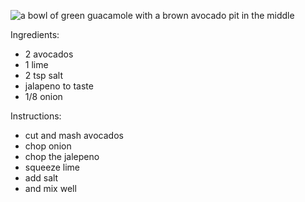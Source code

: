 ![a bowl of green guacamole with a brown avocado pit in the middle](https://upload.wikimedia.org/wikipedia/commons/thumb/3/30/Guacomole.jpg/640px-Guacomole.jpg)

Ingredients:
- 2 avocados
- 1 lime
- 2 tsp salt
- jalapeno to taste
- 1/8 onion

Instructions:
- cut and mash avocados
- chop onion
- chop the jalepeno
- squeeze lime
- add salt
- and mix well
